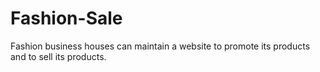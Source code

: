 # Fashion-Sale
Fashion business houses can maintain a website to promote its products and to sell its products.
